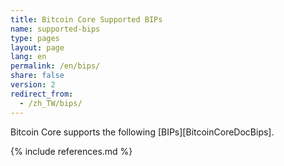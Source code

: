 ```yaml
---
title: Bitcoin Core Supported BIPs
name: supported-bips
type: pages
layout: page
lang: en
permalink: /en/bips/
share: false
version: 2
redirect_from:
  - /zh_TW/bips/
---
```

Bitcoin Core supports the following [BIPs][BitcoinCoreDocBips].

{% include references.md %}

